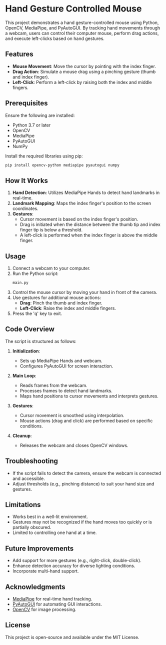 # Hand Gesture Controlled Mouse

This project demonstrates a hand gesture-controlled mouse using Python, OpenCV, MediaPipe, and PyAutoGUI. By tracking hand movements through a webcam, users can control their computer mouse, perform drag actions, and execute left-clicks based on hand gestures.

## Features
- **Mouse Movement**: Move the cursor by pointing with the index finger.
- **Drag Action**: Simulate a mouse drag using a pinching gesture (thumb and index finger).
- **Left-Click**: Perform a left-click by raising both the index and middle fingers.

## Prerequisites
Ensure the following are installed:

- Python 3.7 or later
- OpenCV
- MediaPipe
- PyAutoGUI
- NumPy

Install the required libraries using pip:
```bash
pip install opencv-python mediapipe pyautogui numpy
```

## How It Works
1. **Hand Detection**: Utilizes MediaPipe Hands to detect hand landmarks in real-time.
2. **Landmark Mapping**: Maps the index finger's position to the screen coordinates.
3. **Gestures**:
   - Cursor movement is based on the index finger's position.
   - Drag is initiated when the distance between the thumb tip and index finger tip is below a threshold.
   - A left-click is performed when the index finger is above the middle finger.

## Usage
1. Connect a webcam to your computer.
2. Run the Python script:
   ```bash
   main.py
   ```
3. Control the mouse cursor by moving your hand in front of the camera.
4. Use gestures for additional mouse actions:
   - **Drag**: Pinch the thumb and index finger.
   - **Left-Click**: Raise the index and middle fingers.
5. Press the 'q' key to exit.

## Code Overview
The script is structured as follows:

1. **Initialization**:
   - Sets up MediaPipe Hands and webcam.
   - Configures PyAutoGUI for screen interaction.

2. **Main Loop**:
   - Reads frames from the webcam.
   - Processes frames to detect hand landmarks.
   - Maps hand positions to cursor movements and interprets gestures.

3. **Gestures**:
   - Cursor movement is smoothed using interpolation.
   - Mouse actions (drag and click) are performed based on specific conditions.

4. **Cleanup**:
   - Releases the webcam and closes OpenCV windows.

## Troubleshooting
- If the script fails to detect the camera, ensure the webcam is connected and accessible.
- Adjust thresholds (e.g., pinching distance) to suit your hand size and gestures.

## Limitations
- Works best in a well-lit environment.
- Gestures may not be recognized if the hand moves too quickly or is partially obscured.
- Limited to controlling one hand at a time.

## Future Improvements
- Add support for more gestures (e.g., right-click, double-click).
- Enhance detection accuracy for diverse lighting conditions.
- Incorporate multi-hand support.

## Acknowledgments
- [MediaPipe](https://google.github.io/mediapipe/) for real-time hand tracking.
- [PyAutoGUI](https://pyautogui.readthedocs.io/) for automating GUI interactions.
- [OpenCV](https://opencv.org/) for image processing.

## License
This project is open-source and available under the MIT License.
